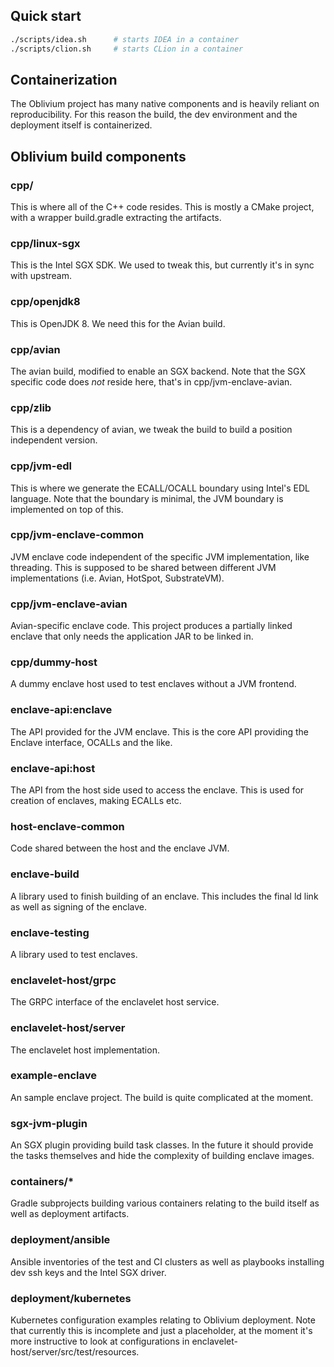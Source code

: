 ## Quick start

```bash
./scripts/idea.sh      # starts IDEA in a container
./scripts/clion.sh     # starts CLion in a container
```

## Containerization

The Oblivium project has many native components and is heavily reliant on reproducibility. For this reason the build,
the dev environment and the deployment itself is containerized.

## Oblivium build components

### cpp/

This is where all of the C++ code resides. This is mostly a CMake project, with a wrapper build.gradle extracting the
artifacts.

### cpp/linux-sgx

This is the Intel SGX SDK. We used to tweak this, but currently it's in sync with upstream.

### cpp/openjdk8

This is OpenJDK 8. We need this for the Avian build.

### cpp/avian

The avian build, modified to enable an SGX backend. Note that the SGX specific code does *not* reside here, that's in
cpp/jvm-enclave-avian.

### cpp/zlib

This is a dependency of avian, we tweak the build to build a position independent version.

### cpp/jvm-edl

This is where we generate the ECALL/OCALL boundary using Intel's EDL language. Note that the boundary is minimal, the
JVM boundary is implemented on top of this.

### cpp/jvm-enclave-common

JVM enclave code independent of the specific JVM implementation, like threading. This is supposed to be shared between
different JVM implementations (i.e. Avian, HotSpot, SubstrateVM).

### cpp/jvm-enclave-avian

Avian-specific enclave code. This project produces a partially linked enclave that only needs the application JAR to be
linked in.

### cpp/dummy-host

A dummy enclave host used to test enclaves without a JVM frontend.

### enclave-api:enclave

The API provided for the JVM enclave. This is the core API providing the Enclave interface, OCALLs and the like.

### enclave-api:host

The API from the host side used to access the enclave. This is used for creation of enclaves, making ECALLs etc.

### host-enclave-common

Code shared between the host and the enclave JVM.

### enclave-build

A library used to finish building of an enclave. This includes the final ld link as well as signing of the enclave.

### enclave-testing

A library used to test enclaves.

### enclavelet-host/grpc

The GRPC interface of the enclavelet host service.

### enclavelet-host/server

The enclavelet host implementation.

### example-enclave

An sample enclave project. The build is quite complicated at the moment.

### sgx-jvm-plugin

An SGX plugin providing build task classes. In the future it should provide the tasks themselves and hide the complexity
of building enclave images.

### containers/*

Gradle subprojects building various containers relating to the build itself as well as deployment artifacts.

### deployment/ansible

Ansible inventories of the test and CI clusters as well as playbooks installing dev ssh keys and the Intel SGX driver.

### deployment/kubernetes

Kubernetes configuration examples relating to Oblivium deployment. Note that currently this is incomplete and just a
placeholder, at the moment it's more instructive to look at configurations in enclavelet-host/server/src/test/resources.

